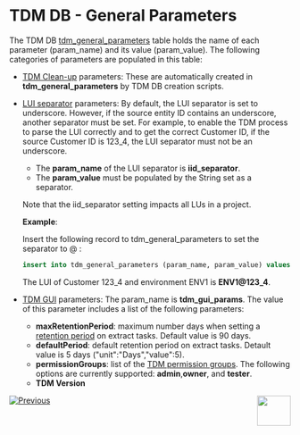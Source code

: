 # TDM DB - General Parameters

The TDM DB  [tdm_general_parameters](/articles/TDM/tdm_architecture/02_tdm_database.md#tdm_general_parameters) table holds the name of each parameter (param_name) and its value (param_value). The following categories of parameters are populated in this table:

- [TDM Clean-up](/articles/TDM/tdm_architecture/06_tdmdb_cleanup_process.md) parameters: These are automatically created in **tdm_general_parameters** by TDM DB creation scripts.

- [LUI separator](/articles/TDM/tdm_implementation/01_tdm_set_instance_per_env_and_version.md#tdm-separator) parameters: By default, the LUI separator is set to underscore. However, if the source entity ID contains an underscore, another separator must be set. For example, to enable the TDM process to parse the LUI correctly and to get the correct Customer ID, if the source Customer ID is 123_4, the LUI separator must not be an underscore.
  - The **param_name** of the LUI separator is **iid_separator**.  
  - The **param_value** must be populated by the String set as a separator.  

  Note that the iid_separator setting impacts all LUs in a project.

  **Example**:

  Insert the following record to tdm_general_parameters to set the separator to @ : 

  ```sql
  insert into tdm_general_parameters (param_name, param_value) values ('iid_separator', '@');
  ```
  
  The LUI of Customer 123_4 and environment ENV1 is **ENV1@123_4**.

- [TDM GUI](/articles/TDM/tdm_gui/01_tdm_gui_overview.md) parameters: The param_name is **tdm_gui_params**. The value of this parameter includes a list of  the following parameters:
  - **maxRetentionPeriod**: maximum number days when setting a [retention period](/articles/TDM/tdm_gui/16_extract_task.md#retention-period) on extract tasks. Default value is 90 days.
  - **defaultPeriod**: default retention period on extract tasks. Detault value is 5 days ("unit":"Days","value":5).
  - **permissionGroups**: list of the [TDM permission groups](/articles/TDM/tdm_gui/02a_permission_group_mapping_window.md). The following options are currently supported: **admin**,**owner**, and **tester**.   
  - **TDM Version**

[![Previous](/articles/images/Previous.png)](01_tdm_installation.md)[<img align="right" width="60" height="54" src="/articles/images/Next.png">](03_tdm_fabric_credentials.md)
